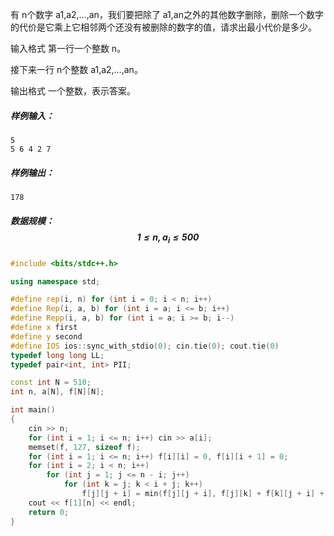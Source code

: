 有 n个数字 a1,a2,…,an，我们要把除了 a1,an之外的其他数字删除，删除一个数字的代价是它乘上它相邻两个还没有被删除的数字的值，请求出最小代价是多少。

输入格式
第一行一个整数 n。

接下来一行 n个整数 a1,a2,…,an。

输出格式
一个整数，表示答案。

##### 样例输入：

```
5
5 6 4 2 7
```

##### 样例输出：

```
178
```

##### 数据规模：$$1 \le n, a_i \le 500$$

```c++
#include <bits/stdc++.h>

using namespace std;

#define rep(i, n) for (int i = 0; i < n; i++) 
#define Rep(i, a, b) for (int i = a; i <= b; i++)
#define Repp(i, a, b) for (int i = a; i >= b; i--)
#define x first
#define y second
#define IOS ios::sync_with_stdio(0); cin.tie(0); cout.tie(0)
typedef long long LL;
typedef pair<int, int> PII;

const int N = 510;
int n, a[N], f[N][N];

int main()
{
    cin >> n;
    for (int i = 1; i <= n; i++) cin >> a[i];
    memset(f, 127, sizeof f);
	for (int i = 1; i <= n; i++) f[i][i] = 0, f[i][i + 1] = 0;
	for (int i = 2; i < n; i++) 
		for (int j = 1; j <= n - i; j++)
			for (int k = j; k < i + j; k++) 
				f[j][j + i] = min(f[j][j + i], f[j][k] + f[k][j + i] + a[k] * a[j] * a[i + j]); 
	cout << f[1][n] << endl;
    return 0;
}
```

